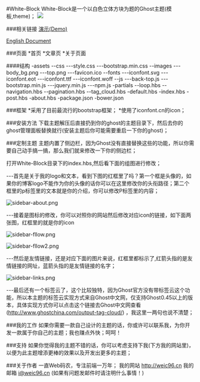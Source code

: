 #White-Block
White-Block是一个以白色立体方块为题的Ghost主题(模板,theme)；
![](https://github.com/Weic96/Whie-Block/blob/master/about-images/white-block.jpg)

###相关链接
[演示(Demo)](http://weic.ghost.io)

[English Document](https://github.com/Weic96/Whie-Block/blob/master/en-Readme)

###页面
	*首页
    *文章页
    *关于页面

####结构
	-assets
    	--css
        	---style.css
            ---bootstrap.min.css
        --images
        	---body_bg.png
            ---top.png
            ---favicon.ico
        --fonts
        	---iconfont.svg
            ---iconfont.eot
            ---iconfont.ttf
            ---iconfont.woff
        --js
        	---back-top.js
            ---bootstrap.min.js
            ---jquery.min.js
            ---npm.js
    -partials
    	--loop.hbs
        --navigation.hbs
        --pagination.hbs
        --tag_cloud.hbs
    -default.hbs
    -index.hbs
    -post.hbs
    -about.hbs
    -package.json
    -bower.json
    
###框架
	*采用了目前最流行的bootstrap框架；
    *使用了iconfont.cn的icon；
    
###安装方法
下载主题解压后直接扔到你的ghost的主题目录下，然后去你的ghost管理面板替换就行(安装主题后你可能需要重启一下你的ghost)；

###定制主题
主题内置了侧边栏，因为Ghost没有直接替换这些的功能，所以你需要自己动手搞一搞，那么我们就来修改一下你的侧边栏；

打开White-Block目录下的index.hbs,然后看下面的组图进行修改；

---首先是关于我的logo和文本，看到下图的红框里了吗？第一个框是头像的，如果你的博客logo不能作为你的头像的话你可以在这里修改你的头衔路径；第二个框里的p标签里的文本就是你的介绍，你可以修改P标签里的内容；

![sidebar-about.png](https://github.com/Weic96/Whie-Block/blob/master/about-images/sidebar-about.png)

---接着是图标的修改，你可以对照你的网站然后修改对应icon的链接，如下面两张图，红框里的就是你的icon

![sidebar-fllow.png](https://github.com/Weic96/Whie-Block/blob/master/about-images/sidebar-fllow.png)


![sidebar-fllow2.png](https://github.com/Weic96/Whie-Block/blob/master/about-images/sidebar-fllow2.png)

---然后是友情链接，还是对应下面的图片来说，红框里都标示了,红箭头指的是友情链接的网址，蓝箭头指的是友情链接的名字；

![sidebar-links.png](https://github.com/Weic96/Whie-Block/blob/master/about-images/sidebar-links.png)

---最后还有一个标签云了，这个比较独特，因为Ghost官方没有带标签云这个功能，所以本主题的标签云实现方式来自Ghost中文网，仅支持Ghost0.45以上的版本，具体实现方式你可以点击这个链接去Ghost中文网查看(http://www.ghostchina.com/output-tag-cloud/) ，我这里一两句也说不清楚；

###我的工作
如果你需要一款自己设计的主题的话，你或许可以联系我，为你开发一款属于你自己的主题；我也赚点外快；呵呵！

###支持
如果你觉得我的主题不错的话，你可以考虑支持下我(下方我的网站里)，以便为此主题增添更棒的效果以及开发出更多的主题；

###关于作者
一直Web码农，专注前端一万年；
我的网站 http://weic96.cn
我的邮箱 i@weic96.cn (如果有问题发邮件时请注明什么事情！)
